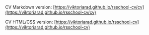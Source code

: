 CV Markdown version: [https://viktoriarad.github.io/rsschool-cv/cv](https://viktoriarad.github.io/rsschool-cv/cv)

CV HTML/CSS version: [https://viktoriarad.github.io/rsschool-cv](https://viktoriarad.github.io/rsschool-cv)

